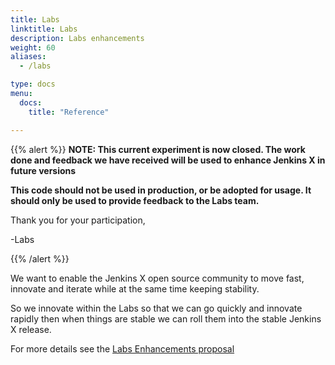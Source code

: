 ```yaml
---
title: Labs
linktitle: Labs
description: Labs enhancements
weight: 60
aliases:
  - /labs

type: docs
menu:
  docs:
    title: "Reference"

---
```

{{% alert %}}
**NOTE: This current experiment is now closed. The work done and feedback we have received will be used to enhance Jenkins X in future versions**

**This code should not be used in production, or be adopted for usage.  It should only be used to provide feedback to the Labs team.**

Thank you for your participation,

-Labs


{{% /alert %}}


We want to enable the Jenkins X open source community to move fast, innovate and iterate while at the same time keeping stability.

So we innovate within the Labs so that we can go quickly and innovate rapidly then when things are stable we can roll them into the stable Jenkins X release.


For more details see the [Labs Enhancements proposal](https://github.com/rawlingsj/enhancements/blob/master/proposals/labs/README.md)

